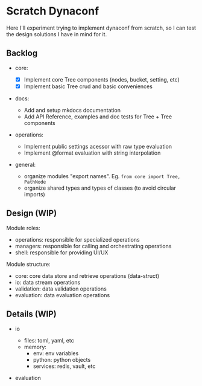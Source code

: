 # Scratch Dynaconf

Here I'll experiment trying to implement dynaconf from scratch,
so I can test the design solutions I have in mind for it.

## Backlog

- core:
    - [x] Implement core Tree components (nodes, bucket, setting, etc)
    - [x] Implement basic Tree crud and basic conveniences

- docs:
    - Add and setup mkdocs documentation
    - Add API Reference, examples and doc tests for Tree + Tree components

- operations:
    - Implement public settings acessor with raw type evaluation
    - Implement @format evaluation with string interpolation

- general:
    - organize modules "export names". Eg. `from core import Tree, PathNode`
    - organize shared types and types of classes (to avoid circular imports)


## Design (WIP)

Module roles:

- operations:
    responsible for specialized operations
- managers:
    responsible for calling and orchestrating operations
- shell:
    responsible for providing UI/UX

Module structure:

- core: core data store and retrieve operations (data-struct)
- io: data stream operations
- validation: data validation operations
- evaluation: data evaluation operations

## Details (WIP)

- io
    - files: toml, yaml, etc
    - memory:
        - env: env variables
        - python: python objects
        - services: redis, vault, etc

- evaluation

